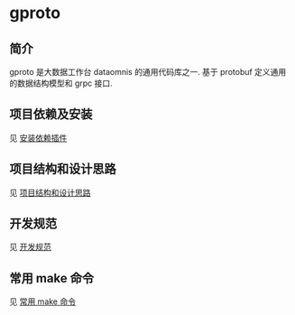 # gproto

## 简介
gproto 是大数据工作台 dataomnis 的通用代码库之一. 基于 protobuf 定义通用的数据结构模型和 grpc 接口.

## 项目依赖及安装
见 [安装依赖插件](docs/install_plugins.md)

## 项目结构和设计思路
见 [项目结构和设计思路](docs/framework.md)

## 开发规范
见 [开发规范](docs/guideline.md)

## 常用 make 命令
见 [常用 make 命令](docs/make.md)
